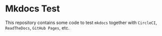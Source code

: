# Mkdocs Test

This repository contains some code to test `mkdocs` together with `CircleCI`, `ReadTheDocs`, `GitHub Pages`, etc.